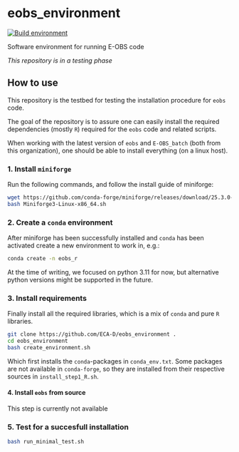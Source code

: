 # eobs_environment
[![Build environment](https://github.com/ECA-D/eobs_environment/actions/workflows/build_environment.yml/badge.svg)](https://github.com/ECA-D/eobs_environment/actions/workflows/build_environment.yml)


Software environment for running E-OBS code

*This repository is in a testing phase*

## How to use
This repository is the testbed for testing the installation procedure for `eobs` code.

The goal of the repository is to assure one can easily install the required dependencies (mostly `R`) required for the `eobs` code and related scripts.

When working with the latest version of `eobs` and `E-OBS_batch` (both from this organization), one should be able to install everything (on a linux host).

### 1. Install `miniforge`

Run the following commands, and follow the install guide of miniforge:
```bash
wget https://github.com/conda-forge/miniforge/releases/download/25.3.0-3/Miniforge3-Linux-x86_64.sh
bash Miniforge3-Linux-x86_64.sh
```

### 2. Create a `conda` environment
After miniforge has been successfully installed and `conda` has been activated create a new environment to work in, e.g.:
```bash
conda create -n eobs_r
```
At the time of writing, we focused on python 3.11 for now, but alternative python versions might be supported in the future.

### 3. Install requirements
Finally install all the required libraries, which is a mix of `conda` and pure `R` libraries.
```bash
git clone https://github.com/ECA-D/eobs_environment .
cd eobs_environment
bash create_environment.sh
```
Which first installs the `conda`-packages in `conda_env.txt`. Some packages are not available in `conda-forge`, so they are installed from their respective sources in `install_step1_R.sh`.

#### 4. Install `eobs` from source
This step is currently not available

### 5. Test for a succesfull installation
```bash
bash run_minimal_test.sh
```
